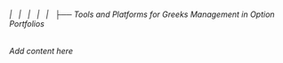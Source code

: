 ###### |   |   |   |   |   ├── Tools and Platforms for Greeks Management in Option Portfolios

*Add content here*